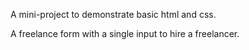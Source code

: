 A mini-project to demonstrate basic html and css.

A freelance form with a single input to hire a freelancer.